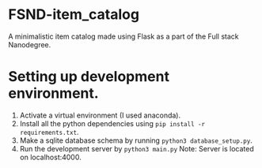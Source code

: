 # FSND-item_catalog
A minimalistic item catalog made using Flask as a part of the Full stack Nanodegree.

# Setting up development environment.

1. Activate a virtual environment (I used anaconda).
2. Install all the python dependencies using ```pip install -r requirements.txt```.
3. Make a sqlite database schema by running ```python3 database_setup.py```.
4. Run the development server by ```python3 main.py```
Note: Server is located on localhost:4000.


